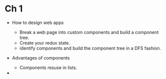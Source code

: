 # Ch 1

- How to design web apps
  - Break a web page into custom components and build a component tree.
  - Create your redux state.
  - identify components and build the component tree in a DFS fashion.
- Advantages of components

  - Components resuse in lists.

-
